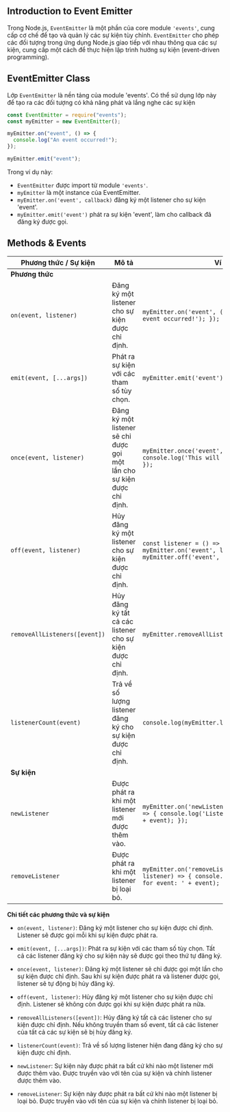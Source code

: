 ## Introduction to Event Emitter

Trong Node.js, `EventEmitter` là một phần của core module `'events'`, cung cấp cơ chế để tạo và quản lý các sự kiện tùy chỉnh. `EventEmitter` cho phép các đối tượng trong ứng dụng Node.js giao tiếp với nhau thông qua các sự kiện, cung cấp một cách để thực hiện lập trình hướng sự kiện (event-driven programming).

## EventEmitter Class

Lớp `EventEmitter` là nền tảng của module 'events'. Có thể sử dụng lớp này để tạo ra các đối tượng có khả năng phát và lắng nghe các sự kiện

```js
const EventEmitter = require("events");
const myEmitter = new EventEmitter();

myEmitter.on("event", () => {
  console.log("An event occurred!");
});

myEmitter.emit("event");
```

Trong ví dụ này:

- `EventEmitter` được import từ module `'events'`.
- `myEmitter` là một instance của EventEmitter.
- `myEmitter.on('event', callback)` đăng ký một listener cho sự kiện 'event'.
- `myEmitter.emit('event')` phát ra sự kiện 'event', làm cho callback đã đăng ký được gọi.

## Methods & Events

| **Phương thức / Sự kiện**     | **Mô tả**                                                               | **Ví dụ**                                                                                                          |
| ----------------------------- | ----------------------------------------------------------------------- | ------------------------------------------------------------------------------------------------------------------ |
| **Phương thức**               |                                                                         |                                                                                                                    |
| `on(event, listener)`         | Đăng ký một listener cho sự kiện được chỉ định.                         | `myEmitter.on('event', () => { console.log('An event occurred!'); });`                                             |
| `emit(event, [...args])`      | Phát ra sự kiện với các tham số tùy chọn.                               | `myEmitter.emit('event');`                                                                                         |
| `once(event, listener)`       | Đăng ký một listener sẽ chỉ được gọi một lần cho sự kiện được chỉ định. | `myEmitter.once('event', () => { console.log('This will be logged only once.'); });`                               |
| `off(event, listener)`        | Hủy đăng ký một listener cho sự kiện được chỉ định.                     | `const listener = () => console.log('Hello!'); myEmitter.on('event', listener); myEmitter.off('event', listener);` |
| `removeAllListeners([event])` | Hủy đăng ký tất cả các listener cho sự kiện được chỉ định.              | `myEmitter.removeAllListeners('event');`                                                                           |
| `listenerCount(event)`        | Trả về số lượng listener đăng ký cho sự kiện được chỉ định.             | `console.log(myEmitter.listenerCount('event'));`                                                                   |
| **Sự kiện**                   |                                                                         |                                                                                                                    |
| `newListener`                 | Được phát ra khi một listener mới được thêm vào.                        | `myEmitter.on('newListener', (event, listener) => { console.log('Listener added for event: ' + event); });`        |
| `removeListener`              | Được phát ra khi một listener bị loại bỏ.                               | `myEmitter.on('removeListener', (event, listener) => { console.log('Listener removed for event: ' + event); });`   |

**Chi tiết các phương thức và sự kiện**

- `on(event, listener)`: Đăng ký một listener cho sự kiện được chỉ định. Listener sẽ được gọi mỗi khi sự kiện được phát ra.

- `emit(event, [...args])`: Phát ra sự kiện với các tham số tùy chọn. Tất cả các listener đăng ký cho sự kiện này sẽ được gọi theo thứ tự đăng ký.

- `once(event, listener)`: Đăng ký một listener sẽ chỉ được gọi một lần cho sự kiện được chỉ định. Sau khi sự kiện được phát ra và listener được gọi, listener sẽ tự động bị hủy đăng ký.

- `off(event, listener)`: Hủy đăng ký một listener cho sự kiện được chỉ định. Listener sẽ không còn được gọi khi sự kiện được phát ra nữa.

- `removeAllListeners([event])`: Hủy đăng ký tất cả các listener cho sự kiện được chỉ định. Nếu không truyền tham số event, tất cả các listener của tất cả các sự kiện sẽ bị hủy đăng ký.

- `listenerCount(event)`: Trả về số lượng listener hiện đang đăng ký cho sự kiện được chỉ định.

- `newListener`: Sự kiện này được phát ra bất cứ khi nào một listener mới được thêm vào. Được truyền vào với tên của sự kiện và chính listener được thêm vào.

- `removeListener`: Sự kiện này được phát ra bất cứ khi nào một listener bị loại bỏ. Được truyền vào với tên của sự kiện và chính listener bị loại bỏ.
